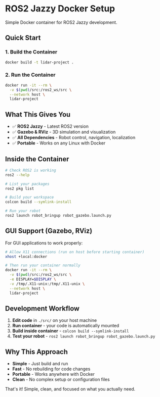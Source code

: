 # ROS2 Jazzy Docker Setup

Simple Docker container for ROS2 Jazzy development.

## Quick Start

### 1. Build the Container
```bash
docker build -t lidar-project .
```

### 2. Run the Container
```bash
docker run -it --rm \
  -v $(pwd)/src:/ros2_ws/src \
  --network host \
  lidar-project
```

## What This Gives You

- ✅ **ROS2 Jazzy** - Latest ROS2 version
- ✅ **Gazebo & RViz** - 3D simulation and visualization
- ✅ **All Dependencies** - Robot control, navigation, localization
- ✅ **Portable** - Works on any Linux with Docker

## Inside the Container

```bash
# Check ROS2 is working
ros2 --help

# List your packages
ros2 pkg list

# Build your workspace
colcon build --symlink-install

# Run your robot
ros2 launch robot_bringup robot_gazebo.launch.py
```

## GUI Support (Gazebo, RViz)

For GUI applications to work properly:

```bash
# Allow X11 connections (run on host before starting container)
xhost +local:docker

# Then run your container normally
docker run -it --rm \
  -v $(pwd)/src:/ros2_ws/src \
  -e DISPLAY=$DISPLAY \
  -v /tmp/.X11-unix:/tmp/.X11-unix \
  --network host \
  lidar-project
```

## Development Workflow

1. **Edit code** in `./src/` on your host machine
2. **Run container** - your code is automatically mounted
3. **Build inside container** - `colcon build --symlink-install`
4. **Test your robot** - `ros2 launch robot_bringup robot_gazebo.launch.py`

## Why This Approach

- **Simple** - Just build and run
- **Fast** - No rebuilding for code changes
- **Portable** - Works anywhere with Docker
- **Clean** - No complex setup or configuration files

That's it! Simple, clean, and focused on what you actually need.

